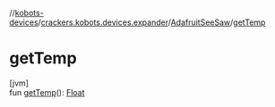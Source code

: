 //[kobots-devices](../../../index.md)/[crackers.kobots.devices.expander](../index.md)/[AdafruitSeeSaw](index.md)/[getTemp](get-temp.md)

# getTemp

[jvm]\
fun [getTemp](get-temp.md)(): [Float](https://kotlinlang.org/api/latest/jvm/stdlib/kotlin/-float/index.html)
